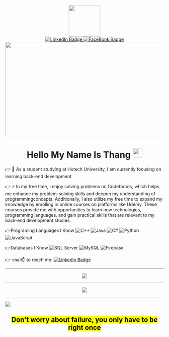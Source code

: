 <div id="header" align="center">
  <img src="https://media.giphy.com/media/M9gbBd9nbDrOTu1Mqx/giphy.gif" width="100"/>
</div>

<div id="badges" align = center>
  <a href="https://www.linkedin.com/in/th%E1%BA%AFng-b%C3%B9i-xu%C3%A2n-199324310/">
    <img src="https://img.shields.io/badge/LinkedIn-blue?style=for-the-badge&logo=linkedin&logoColor=white" alt="LinkedIn Badge"/>
  </a>
  <a href="https://www.facebook.com/xthang.2909">
    <img src="https://img.shields.io/badge/Facebook-1877F2?style=for-the-badge&logo=facebook&logoColor=white" alt="FaceBook Badge"/>
  </a>
</div>
<div align="center">
  <img src="https://media.giphy.com/media/dWesBcTLavkZuG35MI/giphy.gif" width="600" height="300"/>
</div>
<h1 align="center">
  Hello My Name Is Thang
  <img src="https://media.giphy.com/media/hvRJCLFzcasrR4ia7z/giphy.gif" width="30px"/>
</h1>

👉  🥇 As a student studying at Hutech University, I am currently focusing on learning back-end development.


👉  ⚡ In my free time, I enjoy solving problems on Codeforces, which helps me enhance my problem-solving skills and deepen my understanding of programmingconcepts.          Additionally, I also utilize my free time to expand my knowledge by enrolling in online courses on platforms like Udemy. These courses provide me with                  opportunities to learn new technologies, programming languages, and gain practical skills that are relevant to my back-end development studies.

👉Programing Languages I Know
![C++](https://img.shields.io/badge/-C++-00599C?style=flat&logo=c%2B%2B&logoColor=white)
![Java](https://img.shields.io/badge/-Java-007396?style=flat&logo=java&logoColor=white)
![C#](https://img.shields.io/badge/-C%23-239120?style=flat&logo=c-sharp&logoColor=white)
![Python](https://img.shields.io/badge/-Python-3776AB?style=flat&logo=python&logoColor=white)
![JavaScript](https://img.shields.io/badge/-JavaScript-F7DF1E?style=flat&logo=javascript&logoColor=black)

👉Databases I Know
![SQL Server](https://img.shields.io/badge/-SQL%20Server-CC2927?style=flat&logo=microsoft-sql-server&logoColor=white)
![MySQL](https://img.shields.io/badge/-MySQL-4479A1?style=flat&logo=mysql&logoColor=white)
![Firebase](https://img.shields.io/badge/-Firebase-FFCA28?style=flat&logo=firebase&logoColor=white)

👉 :mai📫 to reach me: [![Linkedin Badge](https://img.shields.io/badge/-kakbar-blue?style=flat&logo=Linkedin&logoColor=white)](https://www.linkedin.com/in/th%E1%BA%AFng-b%C3%B9i-xu%C3%A2n-199324310/)
<hr>
<div align="center">
  <a href="https://git.io/streak-stats">
    <img src="https://github-readme-streak-stats.herokuapp.com?user=itstee2k3&theme=highcontrast&hide_border=true&border_radius=3.6&locale=vi"/></a>
</div>
<hr>
<div align="center">
<a href="https://github.com/anuraghazra/github-readme-stats"><img src="https://github-readme-stats.vercel.app/api/top-langs/?username=itstee2k3&layout=compact&theme=vision-friendly-dark"/></a>
</div>
<hr>
<img src="gitartwork.svg"/>
    
<div align="center">
  <h2><mark>Don't worry about failure, you only have to be right once</mark></h2>
</div>
